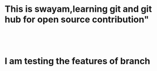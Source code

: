 <h1>This is swayam,learning git and git hub for open source contribution"<h1>
<br>
<p>I am testing the features of branch<p>